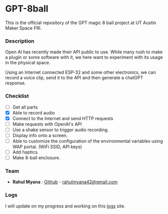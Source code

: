 # GPT-8ball

This is the official repository of the GPT magic 8 ball project at UT Austin Maker Space FRI.

### **Description**

Open AI has recently made their API public to use. While many rush to make a plugin or some software with it, we here want to experiment with its usage in the physical space. 

Using an Internet connected ESP-32 and some other electronics, we can record a voice clip, send it to the API and then generate a chatGPT response.

### **Checklist**

- [ ] Get all parts
- [X] Able to record audio
- [X] Connect to the Internet and send HTTP requests
- [ ] Make requests with OpenAI's API
- [ ] Use a shake sensor to trigger audio recording.
- [ ] Display info onto a screen.
- [ ] Able to customize the configuration of the environmental variables using WAP portal. (WiFi SSID, API keys)
- [ ] Add haptics.
- [ ] Make 8-ball enclosure.

### **Team**
- **Rahul Myana** : [Github](https://github.com/Ramenisneat) - [rahulmyana42@gmail.com](mailto:rahulmyana42@gmail.com)

### Logs

I will update on my progress and working on this [logs](https://makerspace-fri-utaustin.github.io/GPT-8ball/docs/logs.html) site. 

